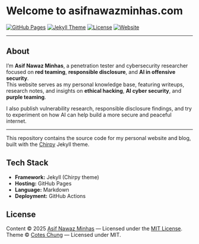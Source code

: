 # Welcome to asifnawazminhas.com

[![GitHub Pages](https://img.shields.io/badge/Hosted%20on-GitHub%20Pages-222222?style=flat-square&logo=github)](https://pages.github.com/)
[![Jekyll Theme](https://img.shields.io/badge/Theme-Chirpy-0A0A0A?style=flat-square&logo=ruby)](https://github.com/cotes2020/jekyll-theme-chirpy)
[![License](https://img.shields.io/badge/License-MIT-blue?style=flat-square)](LICENSE)
[![Website](https://img.shields.io/badge/Visit-Site-brightgreen?style=flat-square&logo=firefox)](https://asifnawazminhas.com)

---


## About

I’m **Asif Nawaz Minhas**, a penetration tester and cybersecurity researcher focused on **red teaming**, **responsible disclosure**, and **AI in offensive security**.  
This website serves as my personal knowledge base, featuring writeups, research notes, and insights on **ethical hacking**, **AI cyber security**, and **purple teaming**.

I also publish vulnerability research, responsible disclosure findings, and try to experiment on how AI can help build a more secure and peaceful internet.

---

This repository contains the source code for my personal website and blog, built with the [Chirpy](https://github.com/cotes2020/jekyll-theme-chirpy) Jekyll theme.

## Tech Stack

- **Framework:** Jekyll (Chirpy theme)
- **Hosting:** GitHub Pages
- **Language:** Markdown 
- **Deployment:** GitHub Actions 

## License

Content © 2025 [Asif Nawaz Minhas](https://asifnawazminhas.com) — Licensed under the [MIT License](LICENSE).  
Theme © [Cotes Chung](https://github.com/cotes2020) — Licensed under MIT.
